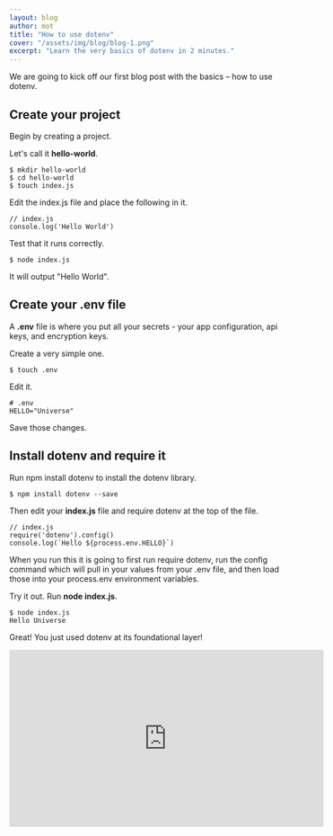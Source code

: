 ```yaml
---
layout: blog
author: mot
title: "How to use dotenv"
cover: "/assets/img/blog/blog-1.png"
excerpt: "Learn the very basics of dotenv in 2 minutes."
---
```


We are going to kick off our first blog post with the basics – how to use dotenv.

## Create your project

Begin by creating a project.

Let's call it **hello-world**.

```
$ mkdir hello-world
$ cd hello-world
$ touch index.js
```

Edit the index.js file and place the following in it.

```
// index.js
console.log('Hello World')
```

Test that it runs correctly.

```
$ node index.js
```

It will output "Hello World".

## Create your .env file

A **.env** file is where you put all your secrets - your app configuration, api keys, and encryption keys.

Create a very simple one.

```
$ touch .env
```

Edit it.

```
# .env
HELLO="Universe"
```

Save those changes.

## Install dotenv and require it

Run npm install dotenv to install the dotenv library.

```
$ npm install dotenv --save
```

Then edit your **index.js** file and require dotenv at the top of the file.


```
// index.js
require('dotenv').config()
console.log(`Hello ${process.env.HELLO}`)
```

When you run this it is going to first run require dotenv, run the config command which will pull in your values from your .env file, and then load those into your process.env environment variables.

Try it out. Run **node index.js**.

```
$ node index.js
Hello Universe
```

Great! You just used dotenv at its foundational layer!

<iframe width="560" height="315" src="https://www.youtube.com/embed/YtkZR0NFd1g" title="YouTube video player" frameborder="0" allow="accelerometer; autoplay; clipboard-write; encrypted-media; gyroscope; picture-in-picture; web-share" allowfullscreen></iframe>

